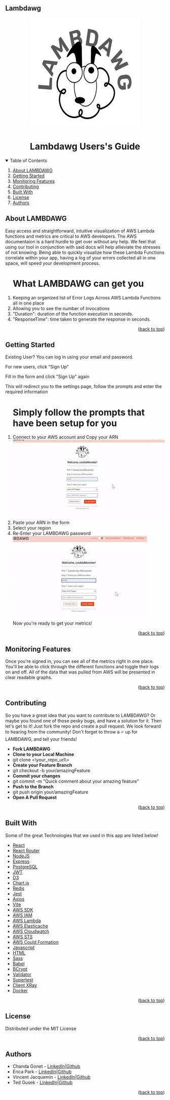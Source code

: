## Lambdawg

<!--
*** This ReadMe used the template from https://github.com/othneildrew/Best-README-Template as an inspiration
-->

<a name='readme-top'></a>

<div align='center'>
<img src="https://github.com/oslabs-beta/Lambdawg/blob/dev/src/assets/logo.png?raw=true" height ="350px" width="350px" align="center">
  </a>
<h1>Lambdawg Users's Guide</h1>

</div>

<details open="open">
  <summary>Table of Contents</summary>
  <ol>
      <li><a href="#about-lambdawg">About LAMBDAWG</a></li> 
      <li><a href="#getting-started">Getting Started</a></li>      
      <li><a href="#monitoring-features">Monitoring Features</a></li>
        <li><a href="#contributing">Contributing</a></li>      
        <li><a href="#built-with">Built With</a></li>
        <li><a href="#license">License</a></li>
        <li><a href="#authors">Authors</a></li>         
  </ol>
</details>

## About LAMBDAWG

<p>Easy access and straightforward, intuitive visualization of AWS Lambda functions and metrics are critical to AWS developers. The AWS documentaion is a hard hurdle to get over without any help.  We feel that using our tool in conjunction with said docs will help allieviate the stresses of not knowing.  Being able to quickly visualize how these Lambda Functions correlate within your app, having a log of your errors collected all in one space, will speed your development process. </p>

<ol>
<h1>What LAMBDAWG can get you</h1>
<li>Keeping an organized list of Error Logs Across AWS Lambda Functions all in one place</li>
<li>Allowing you to see the number of Invocations </li>
<li>"Duration": duration of the function execution in seconds.</li>
<li>"ResponseTime": time taken to generate the response in seconds.</li>
</ol>
<p align="right">(<a href="#lambdawg">back to top</a>)</p>

## Getting Started

<p>Existing User?  You can log in using your email and password.</p>

<p>For new users, click "Sign Up"</p>

<p>Fill in the form and click "Sign Up" again</p>

<p>This will redirect you to the settings page, follow the prompts and enter the required information</p>

<ol>
<h1>Simply follow the prompts that have been setup for you</h1>
<li>Connect to your AWS account and Copy your ARN</li>

<img src="https://github.com/oslabs-beta/Lambdawg/blob/dev/src/assets/docs-gif-01.gif?raw=true" height ="250px">
<li>Paste your ARN in the form</li>
<li>Select your region</li>
<li>Re-Enter your LAMBDAWG password</li>
<img src="https://github.com/oslabs-beta/Lambdawg/blob/dev/src/assets/docs-gif-03.gif?raw=true" height ="250px">
<p>Now you're ready to get your metrics!</p>
</ol>

<p align="right">(<a href="#lambdawg">back to top</a>)</p>

## Monitoring Features

<p>Once you're signed in, you can see all of the metrics right in one place.  You'll be able to click through the different functions and toggle their logs on and off.  All of the data that was pulled from AWS will be presented in clear readable graphs.</p>
<p align="right">(<a href="#lambdawg">back to top</a>)</p>

## Contributing

<p>So you have a great idea that you want to contribute to LAMBDAWG?  
Or maybe you found one of those pesky bugs, and have a solution for it.  
Then let's get to it!  
Just fork the repo and create a pull request.  We look forward to hearing from the community!
Don't forget to throw a ⭐️ up for LAMBDAWG, and tell your friends!</p>

<ul>
<li><b>Fork LAMBDAWG</b></li>
<li><b>Clone to your Local Machine</b></li>
<li>git clone <\your_repo_url\></li>
<li><b>Create your Feature Branch</b></li>
<li>git checkout -b your/amazingFeature</li>
<li><b>Commit your changes</b></li>
<li>git commit -m "Quick comment about your amazing feature"</li>
<li><b>Push to the Branch</b/</li>
<li>git push origin your/amazingFeature</li>
<li><b>Open A Pull Request</b></li>
</ul>
<p align="right">(<a href="#lambdawg">back to top</a>)</p>

## Built With

<p>Some of the great Technologies that we used in this app are listed below!</p>

- [React](https://reactjs.org/)
- [React Router](https://reactrouter.com/en/main)
- [NodeJS](https://nodejs.org/en/)
- [Express](https://expressjs.com/)
- [PostgreSQL](https://www.postgresql.org/)
- [JWT](https://jwt.io/)
- [D3](https://d3js.org/)
- [Chart.js](https://www.chartjs.org/)
- [Redis](https://redis.com/)
- [Jest](https://jestjs.io/)
- [Axios](https://axios-http.com/)
- [Vite](https://vitejs.dev/)
- [AWS SDK](https://aws.amazon.com/sdk-for-javascript/)
- [AWS IAM](https://aws.amazon.com/iam/)
- [AWS Lambda](https://aws.amazon.com/lambda/)
- [AWS Elasticache](https://aws.amazon.com/elasticache/)
- [AWS Cloudwatch](https://aws.amazon.com/cloudwatch/)
- [AWS STS](https://docs.aws.amazon.com/STS/latest/APIReference/welcome.html)
- [AWS Could Formation](https://docs.aws.amazon.com/cloudformation/index.html)
- [Javascript](https://www.javascript.com/)
- [HTML](https://html.com/)
- [Sass](https://sass-lang.com/)
- [Babel](https://babeljs.io/)
- [BCrypt](https://bcrypt.online/)
- [Validator](https://www.npmjs.com/package/validator)
- [Supertest](https://www.npmjs.com/package/supertest)
- [Client XRay](https://docs.aws.amazon.com/AWSJavaScriptSDK/v3/latest/clients/client-xray/index.html)
- [Docker](https://www.docker.com/)
<p align="right">(<a href="#lambdawg">back to top</a>)</p>

## License

<p>Distributed under the MIT License</p>
<p align="right">(<a href="#lambdawg">back to top</a>)</p>

## Authors

- Chanda Gonet - [LinkedIn](https://www.linkedin.com/in/chanda-gonet-317b91237/)|[Github](https://github.com/Chanduh)
- Erica Park - [LinkedIn](https://www.linkedin.com/in/erica-s-park/)|[Github](https://github.com/EPsparky)
- Vincent Jacquemin - [LinkedIn](https://www.linkedin.com/in/vincentjacquemin/)|[Github](https://github.com/GIjack2001)
- Ted Gusek - [LinkedIn](https://www.linkedin.com/in/tedgusek/)|[Github](https://github.com/tedgusek)

<p align="right">(<a href="#lambdawg">back to top</a>)</p>
